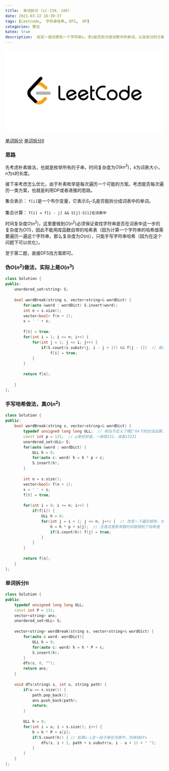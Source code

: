 ```yaml
---
title:  单词拆分 (LC-139, 140)
date: 2021-03-22 16:30:37
tags: [Leetcode,  字符串哈希, DFS,  DP]
categories: 算法
katex: true
description:  给定一组词表和一个字符串s，求s能否拆分成词表中的单词，以及拆分的方案。
---
```


![LC](/images/Leetcode.jpg)

<!--more-->

[单词拆分](https://leetcode-cn.com/problems/word-break/)
[单词拆分II](https://leetcode-cn.com/problems/word-break-ii/)

### **思路**

先考虑朴素做法，也就是枚举所有的子串，时间复杂度为$O(kn^3)$，$k$为词表大小，$n$为s的长度。

接下来考虑怎么优化，由于朴素枚举是每次遍历一个可能的方案。考虑能否每次遍历一类方案，也就是利用DP或者递推的思路。

集合表示： `f[i]`是一个布尔变量，它表示$S_1$-$S_i$是否能拆分成词表中的单词。

集合计算： `f[i] = f[i - j] && S[j]-S[i]在词表中`

时间复杂度$O(n^2)$，这里要做到$O(n^2)$必须保证查找字符串是否在词表中这一步的复杂度为$O(1)$，因此不能用库函数自带的哈希表（因为计算一个字符串的哈希值需要遍历一遍这个字符串，那么复杂度为$O(n)$），只能手写字符串哈希（因为在这个问题下可以优化）。

至于第二题，直接DFS找方案即可。

### **伪$O(n^2)$做法，实际上是$O(n^3)$**

```cpp
class Solution {
public:
    unordered_set<string> S;

    bool wordBreak(string s, vector<string>& wordDict) {
        for(auto &word : wordDict) S.insert(word);
        int n = s.size();
        vector<bool> f(n + 1);
        s = ' ' + s;

        f[0] = true;
        for(int i = 1; i <= n; i++) {
            for(int j = 1; j <= i; j++) {
                if(S.count(s.substr(j, i - j + 1)) && f[j - 1])  // 每次需要计算substr的哈希值，是线性的时间复杂度
                    f[i] = true;
            }
        }

        return f[n];

    }   
};
```

### **手写哈希做法，真$O(n^2)$**

```cpp
class Solution {
public:
    bool wordBreak(string s, vector<string>& wordDict) {
        typedef unsigned long long ULL;  // 相当于定义了模2^64下的加法运算，自带取模
        const int p = 131;  // p是经验值，一般取131，或者13331
        unordered_set<ULL> S;
        for(auto &word : wordDict) {
            ULL h = 0;
            for(auto c: word) h = h * p + c;
            S.insert(h);
        }

        int n = s.size();
        vector<bool> f(n + 1);
        s = ' ' + s;
        f[0] = true;

        for(int i = 0; i <= n; i++) {
            if(f[i]) {
                ULL h = 0;
                for(int j = i + 1; j <= n; j++) {  // 改变一下遍历顺序，方便计算哈希值
                    h = h * p + s[j];  // 注意这里是常数时间就得到了哈希值
                    if(S.count(h)) f[j] = true;
                }
            }
        }

        return f[n];
    }
};

```

### **单词拆分II**

```cpp
class Solution {
public:
    typedef unsigned long long ULL;
    const int P = 131;
    vector<string> ans;
    unordered_set<ULL> S;

    vector<string> wordBreak(string s, vector<string>& wordDict) {
        for(auto & word: wordDict){
            ULL h = 0;
            for(auto c: word) h = h * P + c;
            S.insert(h);
        }
        dfs(s, 0, "");
        return ans;    
    }

    void dfs(string& s, int u, string path) {
        if(u == s.size()) {
            path.pop_back();
            ans.push_back(path);
            return;
        }

        ULL h = 0;
        for(int i = u; i < s.size(); i++) {
            h = h * P + s[i];
            if(S.count(h)) { // 如果u-i这一段子串在词表中，则继续dfs
                dfs(s, i + 1, path + s.substr(u, i - u + 1) + " ");
            }
        }
    }
};
```

